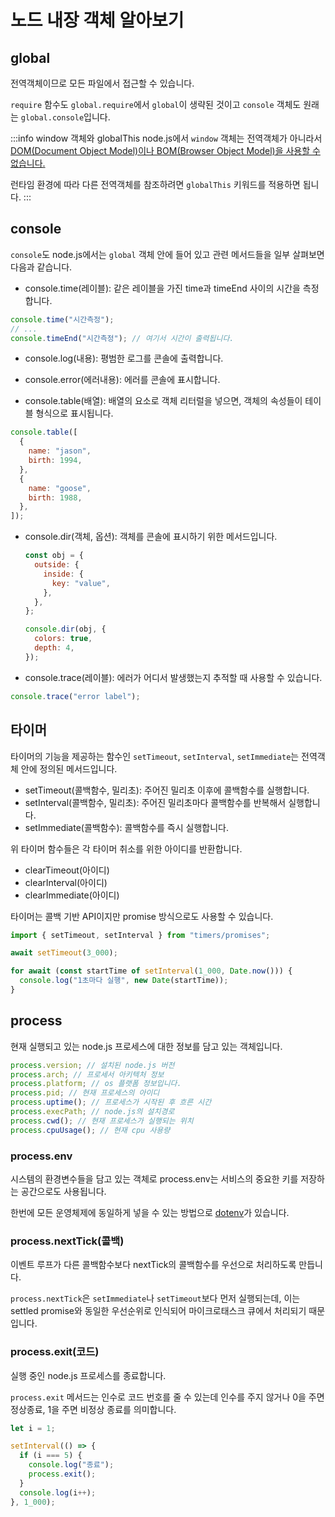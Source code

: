 # 노드 내장 객체 알아보기

## global

전역객체이므로 모든 파일에서 접근할 수 있습니다.

`require` 함수도 `global.require`에서 `global`이 생략된 것이고 `console` 객체도 원래는 `global.console`입니다.

:::info window 객체와 globalThis
node.js에서 `window` 객체는 전역객체가 아니라서 [DOM(Document Object Model)이나 BOM(Browser Object Model)을 사용할 수 없습니다.](https://geniee.tistory.com/33)

런타임 환경에 따라 다른 전역객체를 참조하려면 `globalThis` 키워드를 적용하면 됩니다.
:::

## console

`console`도 node.js에서는 `global` 객체 안에 들어 있고 관련 메서드들을 일부 살펴보면 다음과 같습니다.

- console.time(레이블): 같은 레이블을 가진 time과 timeEnd 사이의 시간을 측정합니다.

```js
console.time("시간측정");
// ...
console.timeEnd("시간측정"); // 여기서 시간이 출력됩니다.
```

- console.log(내용): 평범한 로그를 콘솔에 출력합니다.

- console.error(에러내용): 에러를 콘솔에 표시합니다.

- console.table(배열): 배열의 요소로 객체 리터럴을 넣으면, 객체의 속성들이 테이블 형식으로 표시됩니다.

```js
console.table([
  {
    name: "jason",
    birth: 1994,
  },
  {
    name: "goose",
    birth: 1988,
  },
]);
```

- console.dir(객체, 옵션): 객체를 콘솔에 표시하기 위한 메서드입니다.

  ```js
  const obj = {
    outside: {
      inside: {
        key: "value",
      },
    },
  };

  console.dir(obj, {
    colors: true,
    depth: 4,
  });
  ```

- console.trace(레이블): 에러가 어디서 발생했는지 추적할 때 사용할 수 있습니다.

```js
console.trace("error label");
```

## 타이머

타이머의 기능을 제공하는 함수인 `setTimeout`, `setInterval`, `setImmediate`는 전역객체 안에 정의된 메서드입니다.

- setTimeout(콜백함수, 밀리초): 주어진 밀리초 이후에 콜백함수를 실행합니다.
- setInterval(콜백함수, 밀리초): 주어진 밀리초마다 콜백함수를 반복해서 실행합니다.
- setImmediate(콜백함수): 콜백함수를 즉시 실행합니다.

위 타이머 함수들은 각 타이머 취소를 위한 아이디를 반환합니다.

- clearTimeout(아이디)
- clearInterval(아이디)
- clearImmediate(아이디)

타이머는 콜백 기반 API이지만 promise 방식으로도 사용할 수 있습니다.

```js
import { setTimeout, setInterval } from "timers/promises";

await setTimeout(3_000);

for await (const startTime of setInterval(1_000, Date.now())) {
  console.log("1초마다 실행", new Date(startTime));
}
```

## process

현재 실행되고 있는 node.js 프로세스에 대한 정보를 담고 있는 객체입니다.

```js
process.version; // 설치된 node.js 버전
process.arch; // 프로세서 아키텍처 정보
process.platform; // os 플랫폼 정보입니다.
process.pid; // 현재 프로세스의 아이디
process.uptime(); // 프로세스가 시작된 후 흐른 시간
process.execPath; // node.js의 설치경로
process.cwd(); // 현재 프로세스가 실행되는 위치
process.cpuUsage(); // 현재 cpu 사용량
```

### process.env

시스템의 환경변수들을 담고 있는 객체로 process.env는 서비스의 중요한 키를 저장하는 공간으로도 사용됩니다.

한번에 모든 운영체제에 동일하게 넣을 수 있는 방법으로 [dotenv](https://www.npmjs.com/package/dotenv)가 있습니다.

### process.nextTick(콜백)

이벤트 루프가 다른 콜백함수보다 nextTick의 콜백함수를 우선으로 처리하도록 만듭니다.

`process.nextTick`은 `setImmediate`나 `setTimeout`보다 먼저 실행되는데, 이는 settled promise와 동일한 우선순위로 인식되어 마이크로태스크 큐에서 처리되기 때문입니다.

### process.exit(코드)

실행 중인 node.js 프로세스를 종료합니다.

`process.exit` 메서드는 인수로 코드 번호를 줄 수 있는데 인수를 주지 않거나 0을 주면 정상종료, 1을 주면 비정상 종료를 의미합니다.

```js
let i = 1;

setInterval(() => {
  if (i === 5) {
    console.log("종료");
    process.exit();
  }
  console.log(i++);
}, 1_000);
```
